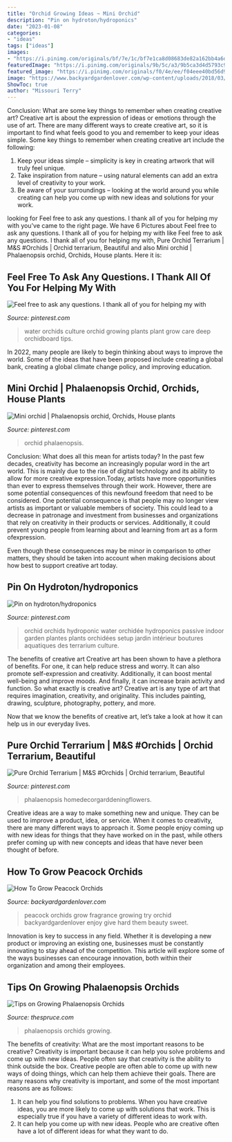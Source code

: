 ```yaml
---
title: "Orchid Growing Ideas ~ Mini Orchid"
description: "Pin on hydroton/hydroponics"
date: "2023-01-08"
categories:
- "ideas"
tags: ["ideas"]
images:
- "https://i.pinimg.com/originals/bf/7e/1c/bf7e1ca8d08683de82a162bb4a6d359a.jpg"
featuredImage: "https://i.pinimg.com/originals/9b/5c/a3/9b5ca3d4d5793c999918758773d3b731.jpg"
featured_image: "https://i.pinimg.com/originals/f0/4e/ee/f04eee40bd56d9069b30cf41f1f36523.jpg"
image: "https://www.backyardgardenlover.com/wp-content/uploads/2018/03/how-to-grow-peacock-orchids.jpg"
ShowToc: true
author: "Missouri Terry"
---
```



Conclusion: What are some key things to remember when creating creative art?
Creative art is about the expression of ideas or emotions through the use of art. There are many different ways to create creative art, so it is important to find what feels good to you and remember to keep your ideas simple. Some key things to remember when creating creative art include the following:
1. Keep your ideas simple – simplicity is key in creating artwork that will truly feel unique.
2. Take inspiration from nature – using natural elements can add an extra level of creativity to your work.
3. Be aware of your surroundings – looking at the world around you while creating can help you come up with new ideas and solutions for your work.

	

		
looking for Feel free to ask any questions. I thank all of you for helping my with you've came to the right page. We have 6 Pictures about Feel free to ask any questions. I thank all of you for helping my with like Feel free to ask any questions. I thank all of you for helping my with, Pure Orchid Terrarium | M&amp;S #Orchids | Orchid terrarium, Beautiful and also Mini orchid | Phalaenopsis orchid, Orchids, House plants. Here it is:
		
    
## Feel Free To Ask Any Questions. I Thank All Of You For Helping My With

<img loading=lazy src="https://i.pinimg.com/originals/9b/5c/a3/9b5ca3d4d5793c999918758773d3b731.jpg" onerror="this.onerror=null;this.src='https://tse2.mm.bing.net/th?id=OIP.3odlwr83hXe5hPpcqlJ6oQHaJ4&amp;pid=15.1';" alt="Feel free to ask any questions. I thank all of you for helping my with">

_Source: pinterest.com_

>water orchids culture orchid growing plants plant grow care deep orchidboard tips. 

	

In 2022, many people are likely to begin thinking about ways to improve the world. Some of the ideas that have been proposed include creating a global bank, creating a global climate change policy, and improving education.

    
## Mini Orchid | Phalaenopsis Orchid, Orchids, House Plants

<img loading=lazy src="https://i.pinimg.com/originals/f0/4e/ee/f04eee40bd56d9069b30cf41f1f36523.jpg" onerror="this.onerror=null;this.src='https://tse2.mm.bing.net/th?id=OIP.5EoNqex_c2JpuXGCugF5sgHaJ4&amp;pid=15.1';" alt="Mini orchid | Phalaenopsis orchid, Orchids, House plants">

_Source: pinterest.com_

>orchid phalaenopsis. 

	

Conclusion: What does all this mean for artists today?
In the past few decades, creativity has become an increasingly popular word in the art world. This is mainly due to the rise of digital technology and its ability to allow for more creative expression.Today, artists have more opportunities than ever to express themselves through their work. However, there are some potential consequences of this newfound freedom that need to be considered.
One potential consequence is that people may no longer view artists as important or valuable members of society. This could lead to a decrease in patronage and investment from businesses and organizations that rely on creativity in their products or services. Additionally, it could prevent young people from learning about and learning from art as a form ofexpression.

Even though these consequences may be minor in comparison to other matters, they should be taken into account when making decisions about how best to support creative art today.

    
## Pin On Hydroton/hydroponics

<img loading=lazy src="https://i.pinimg.com/originals/bf/7e/1c/bf7e1ca8d08683de82a162bb4a6d359a.jpg" onerror="this.onerror=null;this.src='https://tse4.mm.bing.net/th?id=OIP.Exl23Q6C9JMM-RhME29L0gHaLH&amp;pid=15.1';" alt="Pin on hydroton/hydroponics">

_Source: pinterest.com_

>orchid orchids hydroponic water orchidée hydroponics passive indoor garden plantes plants orchidées setup jardin intérieur boutures aquatiques des terrarium culture. 

	

The benefits of creative art
Creative art has been shown to have a plethora of benefits. For one, it can help reduce stress and worry. It can also promote self-expression and creativity. Additionally, it can boost mental well-being and improve moods. And finally, it can increase brain activity and function.
So what exactly is creative art? Creative art is any type of art that requires imagination, creativity, and originality. This includes painting, drawing, sculpture, photography, pottery, and more.

Now that we know the benefits of creative art, let’s take a look at how it can help us in our everyday lives.

    
## Pure Orchid Terrarium | M&amp;S #Orchids | Orchid Terrarium, Beautiful

<img loading=lazy src="https://i.pinimg.com/originals/4c/94/7e/4c947e13aebadb350dca726ad50d3fd5.jpg" onerror="this.onerror=null;this.src='https://tse2.mm.bing.net/th?id=OIP.l5Omm5etHjRQdGIVPQ-9pQHaJo&amp;pid=15.1';" alt="Pure Orchid Terrarium | M&amp;S #Orchids | Orchid terrarium, Beautiful">

_Source: pinterest.com_

>phalaenopsis homedecorgarddeningflowers. 

	

Creative ideas are a way to make something new and unique. They can be used to improve a product, idea, or service. When it comes to creativity, there are many different ways to approach it. Some people enjoy coming up with new ideas for things that they have worked on in the past, while others prefer coming up with new concepts and ideas that have never been thought of before.

    
## How To Grow Peacock Orchids

<img loading=lazy src="https://www.backyardgardenlover.com/wp-content/uploads/2018/03/how-to-grow-peacock-orchids.jpg" onerror="this.onerror=null;this.src='https://tse2.mm.bing.net/th?id=OIP.GnypMPXq4JVm5zCOS6oUqgHaLH&amp;pid=15.1';" alt="How To Grow Peacock Orchids">

_Source: backyardgardenlover.com_

>peacock orchids grow fragrance growing try orchid backyardgardenlover enjoy give hard them beauty sweet. 

	

Innovation is key to success in any field. Whether it is developing a new product or improving an existing one, businesses must be constantly innovating to stay ahead of the competition. This article will explore some of the ways businesses can encourage innovation, both within their organization and among their employees.

    
## Tips On Growing Phalaenopsis Orchids

<img loading=lazy src="https://fthmb.tqn.com/kTtoBKNyzR8gzlUEymwpHaAK-C8=/2196x1365/filters:fill(auto,1)/Phalaenopsis-Orchids-GettyImages-529784720-58bdb2533df78c353c7f5977.jpg" onerror="this.onerror=null;this.src='https://tse3.mm.bing.net/th?id=OIP.gQ46CRHJgVCvgsDxtaSvVwHaEm&amp;pid=15.1';" alt="Tips on Growing Phalaenopsis Orchids">

_Source: thespruce.com_

>phalaenopsis orchids growing. 

	

The benefits of creativity: What are the most important reasons to be creative?
Creativity is important because it can help you solve problems and come up with new ideas. People often say that creativity is the ability to think outside the box. Creative people are often able to come up with new ways of doing things, which can help them achieve their goals. There are many reasons why creativity is important, and some of the most important reasons are as follows: 
1) It can help you find solutions to problems. When you have creative ideas, you are more likely to come up with solutions that work. This is especially true if you have a variety of different ideas to work with. 
2) It can help you come up with new ideas. People who are creative often have a lot of different ideas for what they want to do.


